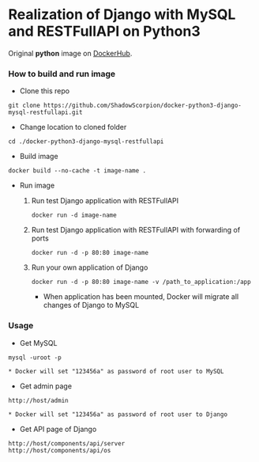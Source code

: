 # Realization of Django with MySQL and RESTFullAPI on Python3

Original **python** image on [DockerHub](https://hub.docker.com/_/python/).

### How to build and run image

- Clone this repo
```
git clone https://github.com/ShadowScorpion/docker-python3-django-mysql-restfullapi.git
```

- Change location to cloned folder
```
cd ./docker-python3-django-mysql-restfullapi
```

- Build image
```
docker build --no-cache -t image-name .
```

- Run image

    1. Run test Django application with RESTFullAPI
        ```
        docker run -d image-name
        ```
    2. Run test Django application with RESTFullAPI with forwarding of ports
        ```
        docker run -d -p 80:80 image-name
        ``` 
    3. Run your own application of Django
        ```
        docker run -d -p 80:80 image-name -v /path_to_application:/app
        ```
        * When application has been mounted, Docker will migrate all changes of Django to MySQL

### Usage

- Get MySQL
```
mysql -uroot -p
```

    * Docker will set "123456a" as password of root user to MySQL


- Get admin page
```
http://host/admin
```

    * Docker will set "123456a" as password of root user to Django

- Get API page of Django
```
http://host/components/api/server
http://host/components/api/os
```
